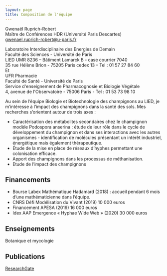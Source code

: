 ```yaml
---
layout: page
title: Composition de l'équipe
---
```


Gwenaël Ruprich-Robert<br>
Maître de Conférences HDR (Université Paris Descartes)<br>
[gwenael.ruprich-robert@u-paris.fr](mailto:gwenael.ruprich-robert@u-paris.fr)

Laboratoire Interdisciplinaire des Energies de Demain<br>
Faculté des Sciences - Université de Paris<br>
LIED UMR 8236 – Bâtiment Lamarck B - case courrier 7040<br>
35 rue Hélène Brion - 75205 Paris cedex 13 – Tel : 01 57 27 84 60<br>
Et<br>
UFR Pharmacie<br>
Faculté de Santé - Université de Paris<br>
Service d'enseignement de Pharmacognosie et Biologie Végétale <br>
4, avenue de l'Observatoire - 75006 Paris - Tel : 01 53 73 98 10

Au sein de l’équipe Biologie et Biotechnologie des champignons au LIED, je m’intéresse à l’impact des champignons dans la santé des sols. Mes recherches s’orientent autour de trois axes :

-	Caractérisation des métabolites secondaires chez le champignon modèle Podospora anserina : étude de leur rôle dans le cycle de développement du champignon et dans ses interactions avec les autres organismes - identification de molécules présentant un intérêt industriel, énergétique mais également thérapeutique.
-	Étude de la mise en place de réseaux d’hyphes permettant une colonisation efficace.
-	Apport des champignons dans les processus de méthanisation.
-	Etude de l’impact des champignons

## Financements

- Bourse Labex Mathématique Hadamard (2018) : accueil pendant 6 mois d’une mathématicienne dans l’équipe.
- CNRS Défi Modélisation du Vivant (2019) 10 000 euros
- Financement APESA (2019) 16 000 euros
- Idex AAP Emergence « Hyphae Wide Web » (2020) 30 000 euros

## Enseignements

Botanique et mycologie

## Publications

[ResearchGate](https://www.researchgate.net/profile/Gwenael_Ruprich-Robert)

